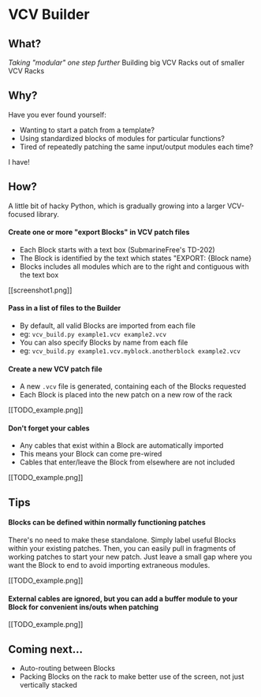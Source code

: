 # VCV Builder

## What?

_Taking "modular" one step further_
Building big VCV Racks out of smaller VCV Racks

## Why?

Have you ever found yourself:

- Wanting to start a patch from a template?
- Using standardized blocks of modules for particular functions?
- Tired of repeatedly patching the same input/output modules each time?

I have!

## How?

A little bit of hacky Python, which is gradually growing into a larger VCV-focused library.

#### Create one or more "export Blocks" in VCV patch files
- Each Block starts with a text box (SubmarineFree's TD-202)
- The Block is identified by the text which states "EXPORT: {Block name}
- Blocks includes all modules which are to the right and contiguous with the text box

[[screenshot1.png]]

#### Pass in a list of files to the Builder

- By default, all valid Blocks are imported from each file
- eg: `vcv_build.py example1.vcv example2.vcv`
- You can also specify Blocks by name from each file
- eg: `vcv_build.py example1.vcv.myblock.anotherblock example2.vcv`

#### Create a new VCV patch file

- A new `.vcv` file is generated, containing each of the Blocks requested
- Each Block is placed into the new patch on a new row of the rack

[[TODO_example.png]]

#### Don't forget your cables

- Any cables that exist within a Block are automatically imported
- This means your Block can come pre-wired
- Cables that enter/leave the Block from elsewhere are not included

[[TODO_example.png]]


## Tips

#### Blocks can be defined within normally functioning patches
There's no need to make these standalone. Simply label useful Blocks within your existing patches.
Then, you can easily pull in fragments of working patches to start your new patch.
Just leave a small gap where you want the Block to end to avoid importing extraneous modules.

[[TODO_example.png]]

#### External cables are ignored, but you can add a buffer module to your Block for convenient ins/outs when patching

[[TODO_example.png]]


## Coming next...

- Auto-routing between Blocks
- Packing Blocks on the rack to make better use of the screen, not just vertically stacked